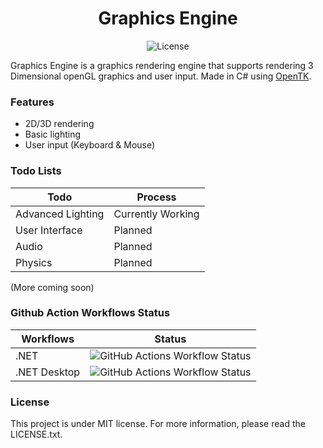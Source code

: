 <div align="center">
    <h1> Graphics Engine </h1>
    <img alt=License  src="https://img.shields.io/badge/license-MIT-blue"></img>
</div>

Graphics Engine is a graphics rendering engine that supports rendering 3 Dimensional openGL graphics and user input. Made in C# using [OpenTK](https://github.com/opentk/opentk).

### Features
- 2D/3D rendering
- Basic lighting
- User input (Keyboard & Mouse)

### Todo Lists
| Todo              | Process           |
|-------------------|-------------------|
| Advanced Lighting | Currently Working |
| User Interface    | Planned           |
| Audio             | Planned           |
| Physics           | Planned           |

(More coming soon)

### Github Action Workflows Status
| Workflows    | Status                                                                                                                                                                                 |
|--------------|----------------------------------------------------------------------------------------------------------------------------------------------------------------------------------------|
| .NET         | <img alt="GitHub Actions Workflow Status" src="https://img.shields.io/github/actions/workflow/status/PlayerGameProject/GraphicsEngine/.github%2Fworkflows%2Fdotnet.yml"></img>         |
| .NET Desktop | <img alt="GitHub Actions Workflow Status" src="https://img.shields.io/github/actions/workflow/status/PlayerGameProject/GraphicsEngine/.github%2Fworkflows%2Fdotnet-desktop.yml"></img> |

### License
This project is under MIT license. For more information, please read the LICENSE.txt.
